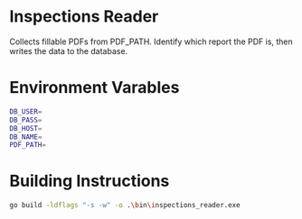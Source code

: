 # Inspections Reader
Collects fillable PDFs from PDF_PATH. Identify which report the PDF is, then writes the data to the database.

# Environment Varables
```bash
DB_USER=
DB_PASS=
DB_HOST=
DB_NAME=
PDF_PATH=
```

# Building Instructions

```bash
go build -ldflags "-s -w" -o .\bin\inspections_reader.exe
```

